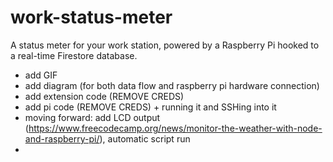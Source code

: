 # work-status-meter
A status meter for your work station, powered by a Raspberry Pi hooked to a real-time Firestore database.
- add GIF
- add diagram (for both data flow and raspberry pi hardware connection)
- add extension code (REMOVE CREDS)
- add pi code (REMOVE CREDS) + running it and SSHing into it
- moving forward: add LCD output (https://www.freecodecamp.org/news/monitor-the-weather-with-node-and-raspberry-pi/), automatic script run
- 
